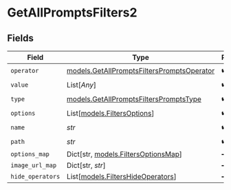 # GetAllPromptsFilters2


## Fields

| Field                                                                                          | Type                                                                                           | Required                                                                                       | Description                                                                                    |
| ---------------------------------------------------------------------------------------------- | ---------------------------------------------------------------------------------------------- | ---------------------------------------------------------------------------------------------- | ---------------------------------------------------------------------------------------------- |
| `operator`                                                                                     | [models.GetAllPromptsFiltersPromptsOperator](../models/getallpromptsfilterspromptsoperator.md) | :heavy_check_mark:                                                                             | N/A                                                                                            |
| `value`                                                                                        | List[*Any*]                                                                                    | :heavy_check_mark:                                                                             | N/A                                                                                            |
| `type`                                                                                         | [models.GetAllPromptsFiltersPromptsType](../models/getallpromptsfilterspromptstype.md)         | :heavy_check_mark:                                                                             | N/A                                                                                            |
| `options`                                                                                      | List[[models.FiltersOptions](../models/filtersoptions.md)]                                     | :heavy_check_mark:                                                                             | N/A                                                                                            |
| `name`                                                                                         | *str*                                                                                          | :heavy_check_mark:                                                                             | N/A                                                                                            |
| `path`                                                                                         | *str*                                                                                          | :heavy_check_mark:                                                                             | N/A                                                                                            |
| `options_map`                                                                                  | Dict[str, [models.FiltersOptionsMap](../models/filtersoptionsmap.md)]                          | :heavy_minus_sign:                                                                             | N/A                                                                                            |
| `image_url_map`                                                                                | Dict[str, *str*]                                                                               | :heavy_minus_sign:                                                                             | N/A                                                                                            |
| `hide_operators`                                                                               | List[[models.FiltersHideOperators](../models/filtershideoperators.md)]                         | :heavy_minus_sign:                                                                             | N/A                                                                                            |